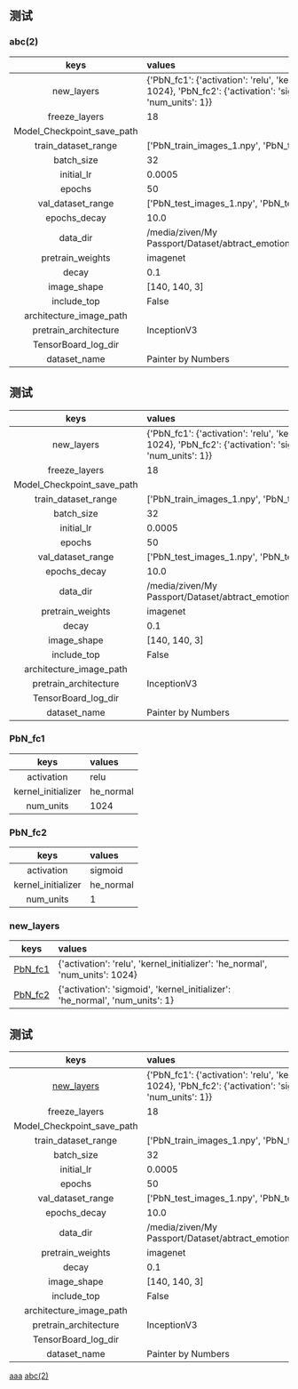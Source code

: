 ## 测试
### abc(2)
|keys|values|
|:--:|:-----|
|new_layers|{'PbN_fc1': {'activation': 'relu', 'kernel_initializer': 'he_normal', 'num_units': 1024}, 'PbN_fc2': {'activation': 'sigmoid', 'kernel_initializer': 'he_normal', 'num_units': 1}}|
|freeze_layers|18|
|Model_Checkpoint_save_path||
|train_dataset_range|['PbN_train_images_1.npy', 'PbN_train_images_3.npy']|
|batch_size|32|
|initial_lr|0.0005|
|epochs|50|
|val_dataset_range|['PbN_test_images_1.npy', 'PbN_test_images_3.npy']|
|epochs_decay|10.0|
|data_dir|/media/ziven/My Passport/Dataset/abtract_emotion/data/140x140_Mart_devArt_distribution/|
|pretrain_weights|imagenet|
|decay|0.1|
|image_shape|[140, 140, 3]|
|include_top|False|
|architecture_image_path||
|pretrain_architecture|InceptionV3|
|TensorBoard_log_dir||
|dataset_name|Painter by Numbers|
## 测试
|keys|values|
|:--:|:-----|
|new_layers|{'PbN_fc1': {'activation': 'relu', 'kernel_initializer': 'he_normal', 'num_units': 1024}, 'PbN_fc2': {'activation': 'sigmoid', 'kernel_initializer': 'he_normal', 'num_units': 1}}|
|freeze_layers|18|
|Model_Checkpoint_save_path||
|train_dataset_range|['PbN_train_images_1.npy', 'PbN_train_images_3.npy']|
|batch_size|32|
|initial_lr|0.0005|
|epochs|50|
|val_dataset_range|['PbN_test_images_1.npy', 'PbN_test_images_3.npy']|
|epochs_decay|10.0|
|data_dir|/media/ziven/My Passport/Dataset/abtract_emotion/data/140x140_Mart_devArt_distribution/|
|pretrain_weights|imagenet|
|decay|0.1|
|image_shape|[140, 140, 3]|
|include_top|False|
|architecture_image_path||
|pretrain_architecture|InceptionV3|
|TensorBoard_log_dir||
|dataset_name|Painter by Numbers|
### PbN_fc1
|keys|values|
|:--:|:-----|
|activation|relu|
|kernel_initializer|he_normal|
|num_units|1024|
### PbN_fc2
|keys|values|
|:--:|:-----|
|activation|sigmoid|
|kernel_initializer|he_normal|
|num_units|1|
### new_layers
|keys|values|
|:--:|:-----|
|[PbN_fc1](#PbN_fc1)|{'activation': 'relu', 'kernel_initializer': 'he_normal', 'num_units': 1024}|
|[PbN_fc2](#PbN_fc2)|{'activation': 'sigmoid', 'kernel_initializer': 'he_normal', 'num_units': 1}|
## 测试
|keys|values|
|:--:|:-----|
|[new_layers](#new_layers)|{'PbN_fc1': {'activation': 'relu', 'kernel_initializer': 'he_normal', 'num_units': 1024}, 'PbN_fc2': {'activation': 'sigmoid', 'kernel_initializer': 'he_normal', 'num_units': 1}}|
|freeze_layers|18|
|Model_Checkpoint_save_path||
|train_dataset_range|['PbN_train_images_1.npy', 'PbN_train_images_3.npy']|
|batch_size|32|
|initial_lr|0.0005|
|epochs|50|
|val_dataset_range|['PbN_test_images_1.npy', 'PbN_test_images_3.npy']|
|epochs_decay|10.0|
|data_dir|/media/ziven/My Passport/Dataset/abtract_emotion/data/140x140_Mart_devArt_distribution/|
|pretrain_weights|imagenet|
|decay|0.1|
|image_shape|[140, 140, 3]|
|include_top|False|
|architecture_image_path||
|pretrain_architecture|InceptionV3|
|TensorBoard_log_dir||
|dataset_name|Painter by Numbers|

[aaa](#new_layers)
[abc(2)](#abc(2))
